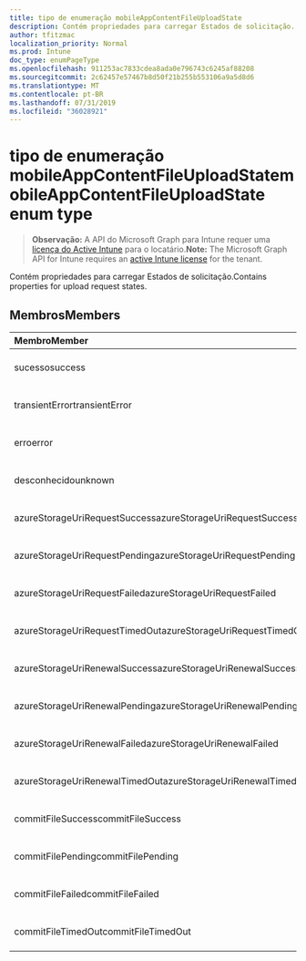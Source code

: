 ```yaml
---
title: tipo de enumeração mobileAppContentFileUploadState
description: Contém propriedades para carregar Estados de solicitação.
author: tfitzmac
localization_priority: Normal
ms.prod: Intune
doc_type: enumPageType
ms.openlocfilehash: 911253ac7833cdea8ada0e796743c6245af88208
ms.sourcegitcommit: 2c62457e57467b8d50f21b255b553106a9a5d8d6
ms.translationtype: MT
ms.contentlocale: pt-BR
ms.lasthandoff: 07/31/2019
ms.locfileid: "36028921"
---
```

# <a name="mobileappcontentfileuploadstate-enum-type"></a><span data-ttu-id="f5d93-103">tipo de enumeração mobileAppContentFileUploadState</span><span class="sxs-lookup"><span data-stu-id="f5d93-103">mobileAppContentFileUploadState enum type</span></span>

> <span data-ttu-id="f5d93-104">**Observação:** A API do Microsoft Graph para Intune requer uma [licença do Active Intune](https://go.microsoft.com/fwlink/?linkid=839381) para o locatário.</span><span class="sxs-lookup"><span data-stu-id="f5d93-104">**Note:** The Microsoft Graph API for Intune requires an [active Intune license](https://go.microsoft.com/fwlink/?linkid=839381) for the tenant.</span></span>

<span data-ttu-id="f5d93-105">Contém propriedades para carregar Estados de solicitação.</span><span class="sxs-lookup"><span data-stu-id="f5d93-105">Contains properties for upload request states.</span></span>

## <a name="members"></a><span data-ttu-id="f5d93-106">Membros</span><span class="sxs-lookup"><span data-stu-id="f5d93-106">Members</span></span>
|<span data-ttu-id="f5d93-107">Membro</span><span class="sxs-lookup"><span data-stu-id="f5d93-107">Member</span></span>|<span data-ttu-id="f5d93-108">Valor</span><span class="sxs-lookup"><span data-stu-id="f5d93-108">Value</span></span>|<span data-ttu-id="f5d93-109">Descrição</span><span class="sxs-lookup"><span data-stu-id="f5d93-109">Description</span></span>|
|:---|:---|:---|
|<span data-ttu-id="f5d93-110">sucesso</span><span class="sxs-lookup"><span data-stu-id="f5d93-110">success</span></span>|<span data-ttu-id="f5d93-111">,0</span><span class="sxs-lookup"><span data-stu-id="f5d93-111">0</span></span>|<span data-ttu-id="f5d93-112">Ainda não documentado</span><span class="sxs-lookup"><span data-stu-id="f5d93-112">Not yet documented</span></span>|
|<span data-ttu-id="f5d93-113">transientError</span><span class="sxs-lookup"><span data-stu-id="f5d93-113">transientError</span></span>|<span data-ttu-id="f5d93-114">1</span><span class="sxs-lookup"><span data-stu-id="f5d93-114">1</span></span>|<span data-ttu-id="f5d93-115">Ainda não documentado</span><span class="sxs-lookup"><span data-stu-id="f5d93-115">Not yet documented</span></span>|
|<span data-ttu-id="f5d93-116">erro</span><span class="sxs-lookup"><span data-stu-id="f5d93-116">error</span></span>|<span data-ttu-id="f5d93-117">duas</span><span class="sxs-lookup"><span data-stu-id="f5d93-117">2</span></span>|<span data-ttu-id="f5d93-118">Ainda não documentado</span><span class="sxs-lookup"><span data-stu-id="f5d93-118">Not yet documented</span></span>|
|<span data-ttu-id="f5d93-119">desconhecido</span><span class="sxs-lookup"><span data-stu-id="f5d93-119">unknown</span></span>|<span data-ttu-id="f5d93-120">3D</span><span class="sxs-lookup"><span data-stu-id="f5d93-120">3</span></span>|<span data-ttu-id="f5d93-121">Ainda não documentado</span><span class="sxs-lookup"><span data-stu-id="f5d93-121">Not yet documented</span></span>|
|<span data-ttu-id="f5d93-122">azureStorageUriRequestSuccess</span><span class="sxs-lookup"><span data-stu-id="f5d93-122">azureStorageUriRequestSuccess</span></span>|<span data-ttu-id="f5d93-123">100</span><span class="sxs-lookup"><span data-stu-id="f5d93-123">100</span></span>|<span data-ttu-id="f5d93-124">Ainda não documentado</span><span class="sxs-lookup"><span data-stu-id="f5d93-124">Not yet documented</span></span>|
|<span data-ttu-id="f5d93-125">azureStorageUriRequestPending</span><span class="sxs-lookup"><span data-stu-id="f5d93-125">azureStorageUriRequestPending</span></span>|<span data-ttu-id="f5d93-126">101</span><span class="sxs-lookup"><span data-stu-id="f5d93-126">101</span></span>|<span data-ttu-id="f5d93-127">Ainda não documentado</span><span class="sxs-lookup"><span data-stu-id="f5d93-127">Not yet documented</span></span>|
|<span data-ttu-id="f5d93-128">azureStorageUriRequestFailed</span><span class="sxs-lookup"><span data-stu-id="f5d93-128">azureStorageUriRequestFailed</span></span>|<span data-ttu-id="f5d93-129">102</span><span class="sxs-lookup"><span data-stu-id="f5d93-129">102</span></span>|<span data-ttu-id="f5d93-130">Ainda não documentado</span><span class="sxs-lookup"><span data-stu-id="f5d93-130">Not yet documented</span></span>|
|<span data-ttu-id="f5d93-131">azureStorageUriRequestTimedOut</span><span class="sxs-lookup"><span data-stu-id="f5d93-131">azureStorageUriRequestTimedOut</span></span>|<span data-ttu-id="f5d93-132">103</span><span class="sxs-lookup"><span data-stu-id="f5d93-132">103</span></span>|<span data-ttu-id="f5d93-133">Ainda não documentado</span><span class="sxs-lookup"><span data-stu-id="f5d93-133">Not yet documented</span></span>|
|<span data-ttu-id="f5d93-134">azureStorageUriRenewalSuccess</span><span class="sxs-lookup"><span data-stu-id="f5d93-134">azureStorageUriRenewalSuccess</span></span>|<span data-ttu-id="f5d93-135">200</span><span class="sxs-lookup"><span data-stu-id="f5d93-135">200</span></span>|<span data-ttu-id="f5d93-136">Ainda não documentado</span><span class="sxs-lookup"><span data-stu-id="f5d93-136">Not yet documented</span></span>|
|<span data-ttu-id="f5d93-137">azureStorageUriRenewalPending</span><span class="sxs-lookup"><span data-stu-id="f5d93-137">azureStorageUriRenewalPending</span></span>|<span data-ttu-id="f5d93-138">201</span><span class="sxs-lookup"><span data-stu-id="f5d93-138">201</span></span>|<span data-ttu-id="f5d93-139">Ainda não documentado</span><span class="sxs-lookup"><span data-stu-id="f5d93-139">Not yet documented</span></span>|
|<span data-ttu-id="f5d93-140">azureStorageUriRenewalFailed</span><span class="sxs-lookup"><span data-stu-id="f5d93-140">azureStorageUriRenewalFailed</span></span>|<span data-ttu-id="f5d93-141">202</span><span class="sxs-lookup"><span data-stu-id="f5d93-141">202</span></span>|<span data-ttu-id="f5d93-142">Ainda não documentado</span><span class="sxs-lookup"><span data-stu-id="f5d93-142">Not yet documented</span></span>|
|<span data-ttu-id="f5d93-143">azureStorageUriRenewalTimedOut</span><span class="sxs-lookup"><span data-stu-id="f5d93-143">azureStorageUriRenewalTimedOut</span></span>|<span data-ttu-id="f5d93-144">203</span><span class="sxs-lookup"><span data-stu-id="f5d93-144">203</span></span>|<span data-ttu-id="f5d93-145">Ainda não documentado</span><span class="sxs-lookup"><span data-stu-id="f5d93-145">Not yet documented</span></span>|
|<span data-ttu-id="f5d93-146">commitFileSuccess</span><span class="sxs-lookup"><span data-stu-id="f5d93-146">commitFileSuccess</span></span>|<span data-ttu-id="f5d93-147">300</span><span class="sxs-lookup"><span data-stu-id="f5d93-147">300</span></span>|<span data-ttu-id="f5d93-148">Ainda não documentado</span><span class="sxs-lookup"><span data-stu-id="f5d93-148">Not yet documented</span></span>|
|<span data-ttu-id="f5d93-149">commitFilePending</span><span class="sxs-lookup"><span data-stu-id="f5d93-149">commitFilePending</span></span>|<span data-ttu-id="f5d93-150">301</span><span class="sxs-lookup"><span data-stu-id="f5d93-150">301</span></span>|<span data-ttu-id="f5d93-151">Ainda não documentado</span><span class="sxs-lookup"><span data-stu-id="f5d93-151">Not yet documented</span></span>|
|<span data-ttu-id="f5d93-152">commitFileFailed</span><span class="sxs-lookup"><span data-stu-id="f5d93-152">commitFileFailed</span></span>|<span data-ttu-id="f5d93-153">302</span><span class="sxs-lookup"><span data-stu-id="f5d93-153">302</span></span>|<span data-ttu-id="f5d93-154">Ainda não documentado</span><span class="sxs-lookup"><span data-stu-id="f5d93-154">Not yet documented</span></span>|
|<span data-ttu-id="f5d93-155">commitFileTimedOut</span><span class="sxs-lookup"><span data-stu-id="f5d93-155">commitFileTimedOut</span></span>|<span data-ttu-id="f5d93-156">303</span><span class="sxs-lookup"><span data-stu-id="f5d93-156">303</span></span>|<span data-ttu-id="f5d93-157">Ainda não documentado</span><span class="sxs-lookup"><span data-stu-id="f5d93-157">Not yet documented</span></span>|



